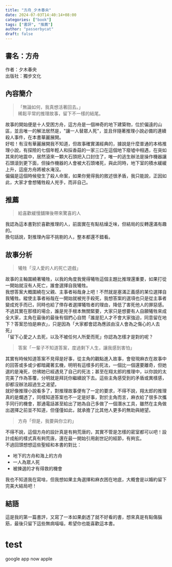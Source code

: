 ```yaml
---
title: "方舟_夕木春央"
date: 2024-07-03T14:40:14+08:00
categories: ["book"]
tags: ["書評", "推薦"]
author: "passerbycat"
draft: false
---
```


## 書名：方舟  
作者：夕木春央  
出版社：獨步文化  

## 內容簡介  
> 「無論如何，我真想活著回去。」  
> 稀鬆平常的推理故事，留下不一樣的結尾。  

故事的開始便是十人受困方舟，這方舟是一個神奇的地下建築物，位於偏遠的山區，並且唯一的解法居然是，"讓一人替眾人死"，並且伴隨著推理小說必備的連續殺人事件，在本書華麗展開。  
好啦！有沒有華麗展開我不知道，但故事確實滿經典的，據說是什麼普通的本格推理小說，有探險的七個年輕人和採香菇的一家三口在這個地下廢墟中相遇，在突如其來的地震中，居然滾來一顆大石頭把入口封住了，唯一的逃生辦法是操作機器讓石頭滾到更下面，但操作機器的人會被大石頭堵死，與此同時，地下室的積水緩緩上升，這座方舟將被水淹沒。  
偏偏是這個時候發生了殺人命案，如果你覺得我的敘述很矛盾，我只能說，正因如此，大家才會想犧牲殺人兇手，而非自己。  

## 推薦  
> 給喜歡緩慢舖陳後帶來驚喜的人  

我認為這本書對於喜歡推理的人，前面實在有點枯燥乏味，但結局的反轉還滿有趣的。  
換句話說，對推理內容不挑剔的人，整本都還不錯看。  

## 故事分析
> 犧牲「沒人愛的人的死亡遊戲」

故事的主軸圍繞著犧牲，以我的角度我覺得犧牲這個主題比推理還重要，如果打從一開始就沒有人死亡，誰會選擇自我犧牲。  
我想答案大概圍繞在父親、主事者裕哉身上吧！不然就是塞滿正義感的某位選擇自我犧牲。縱使主事者裕哉在一開始就被兇手殺死，我想答案的選項也只是從主事者變成兇手而已，同時也給了倖存者選擇犧牲者的理由，降低了害死他人的罪惡感。  
不過其實在那樣的場合，誰是兇手根本無關緊要，大家只是想要有人自願犧牲來成全大家，主角在最後的最後有個捫心自問「誰是犯人才不會大家強迫，同意留在地下？答案恐怕是麻衣」，只是因為「大家都會認為應該由沒人會為之傷心的人去死」  
「留下心愛之人去死，以及不被任何人所愛而死」你認為怎樣才是對的呢？  

> 答案「一輩子不知道答案，度過剩下人生，讓我感到害怕」  

其實有時候知道答案不見得是好事，從主角的觀點進入故事，會發現麻衣在故事中的回答或多或少都暗藏著玄機，明明有這樣多的死法，一個比一個還要離奇，但她選的是淹死，彷彿她已經遇見了自己的死法；甚至在翔太郎的推理中，以你說的太完美了作為答覆，分明就是拜託你繼續說下去。這些主角感受到的矛盾或異樣感，卻都沒辦法超過生之渴望。  
就好像推理小說看多了，對推理故事便有了一定的要求，不得不說，翔太郎的推理真的是爛透了，同樣知道答案也不一定是好事，對於主角而言，麻衣給了很多次攜手同行的機會，那通電話甚至給出了她為自己多做了一個潛水工具，雖然在主角做出選擇之前並不知道，但僅僅如此，就承擔了比其他人更多的無助與絕望。  

> 方舟「但是，我要與你立約」  

不得不說，這個方舟的設計真是有夠荒唐的，其實不管是怎樣的密室都可以吧！設計成船的樣式真有夠荒唐，還在最一開始引用創世記的經節，有夠玄。  
不過回頭想想這些聖經和本書的對比：  
- 地下的方舟和海上的方舟  
- 一人為眾人死  
- 被揀選的才有得救的機會  

我也不知道我在寫啥，但我想如果主角選擇和麻衣困在地底，大概會是以婚約留下完美大結局吧！  

## 結語  
這是我的第一篇書評，又寫了一本如果劇透了就不好看的書，想來真是有點傷腦筋，最後只留下這些無病喵喵，希望你也能喜歡這本書。

# test
google
app
now
apple

